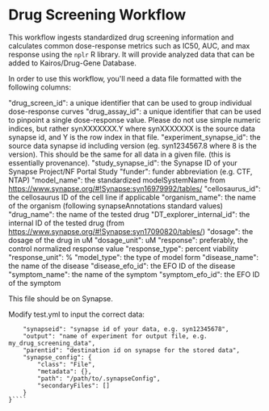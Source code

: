 # Drug Screening Workflow
This workflow ingests standardized drug screening information and calculates common dose-response metrics such as IC50, AUC, and max response using the `nplr` R library. It will provide analyzed data that can be added to Kairos/Drug-Gene Database. 

In order to use this workflow, you'll need a data file formatted with the following columns: 

"drug_screen_id": a unique identifier that can be used to group individual dose-response curves 
"drug_assay_id": a unique identifier that can be used to pinpoint a single dose-response value. Please do not use simple numeric indices, but rather synXXXXXXX.Y where synXXXXXXX is the source data synapse id, and Y is the row index in that file.  "experiment_synapse_id": the source data synapse id including version (eg. syn1234567.8 where 8 is the version). This should be the same for all data in a given file. (this is essentially provenance). 
"study_synapse_id": the Synapse ID of your Synapse Project/NF Portal Study
"funder": funder abbreviation (e.g. CTF, NTAP)
"model_name": the standardized modelSystemName from https://www.synapse.org/#!Synapse:syn16979992/tables/ 
"cellosaurus_id": the cellosaurus ID of the cell line if applicable
"organism_name": the name of the organism (following synapseAnnotations standard values)
"drug_name": the name of the tested drug
"DT_explorer_internal_id": the internal ID of the tested drug (from https://www.synapse.org/#!Synapse:syn17090820/tables/)
"dosage": the dosage of the drug in uM
"dosage_unit": uM
"response": preferably, the control normalized response value
"response_type": percent viability
"response_unit": %
"model_type": the type of model form 
"disease_name": the name of the disease
"disease_efo_id": the EFO ID of the disease
"symptom_name": the name of the symptom
"symptom_efo_id": the EFO ID of the symptom

This file should be on Synapse. 

Modify test.yml to input the correct data:

```{
    "synapseid": "synapse id of your data, e.g. syn12345678",
    "output": "name of experiment for output file, e.g. my_drug_screening_data",
    "parentid": "destination id on synapse for the stored data",
    "synapse_config": {
        "class": "File",
        "metadata": {},
        "path": "/path/to/.synapseConfig",
        "secondaryFiles": []
    }
}````
